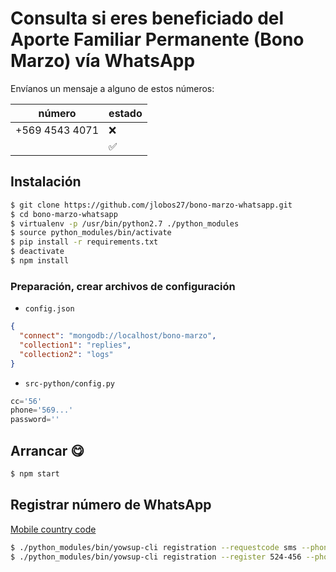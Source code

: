 # Consulta si eres beneficiado del Aporte Familiar Permanente (Bono Marzo) vía WhatsApp

Envíanos un mensaje a alguno de estos números:

|número|estado|
|------|------|
|+569 4543 4071|:x:|
| |:white_check_mark:|

## Instalación

```bash
$ git clone https://github.com/jlobos27/bono-marzo-whatsapp.git
$ cd bono-marzo-whatsapp
$ virtualenv -p /usr/bin/python2.7 ./python_modules
$ source python_modules/bin/activate
$ pip install -r requirements.txt
$ deactivate
$ npm install
```

### Preparación, crear archivos de configuración

- `config.json`
```json
{
  "connect": "mongodb://localhost/bono-marzo",
  "collection1": "replies",
  "collection2": "logs"
}
```
- `src-python/config.py`
```py
cc='56'
phone='569...'
password=''
```

## Arrancar :yum:
```bash
$ npm start
```

## Registrar número de WhatsApp

[Mobile country code](https://en.wikipedia.org/wiki/Mobile_country_code)

```bash
$ ./python_modules/bin/yowsup-cli registration --requestcode sms --phone 569xxxxxxxx --cc 56 --mcc 730 --mnc 03
$ ./python_modules/bin/yowsup-cli registration --register 524-456 --phone 569xxxxxxx --cc 56
```

